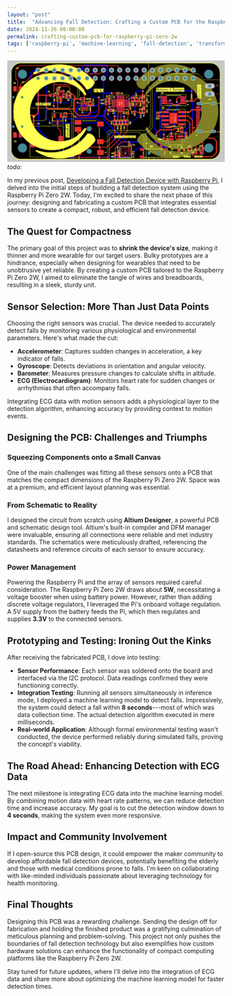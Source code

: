 ```yaml
---
layout: "post"
title:  "Advancing Fall Detection: Crafting a Custom PCB for the Raspberry Pi Zero 2W"
date: 2024-11-26 00:00:00
permalink: crafting-custom-pcb-for-raspberry-pi-zero-2w
tags: ['raspberry-pi', 'machine-learning', 'fall-detection', 'transformers', 'elderly-care']
---
```


<!-- 
Audio version
<div style="max-width: 100%;">
  <audio controls style="width: 100%;">
    <source src="https://ivanursul.com/assets/audio/fall-detection-podcast.wav" type="audio/wav">
    Your browser does not support the audio element.
  </audio>
  <p style="font-size: 0.8em; color: #666; text-align: center;">
    ** Dive into an AI-generated podcast where two virtual hosts discuss the key findings and implications of the featured article and its groundbreaking research."
  </p>
</div> -->

![](assets/images/pcb.png?style=centerme)
*todo:*


In my previous post, [Developing a Fall Detection Device with Raspberry Pi](https://ivanursul.com/developing-fall-detection-device-raspberry-pi), I delved into the initial steps of building a fall detection system using the Raspberry Pi Zero 2W. Today, I'm excited to share the next phase of this journey: designing and fabricating a custom PCB that integrates essential sensors to create a compact, robust, and efficient fall detection device.

## The Quest for Compactness


The primary goal of this project was to **shrink the device's size**, making it thinner and more wearable for our target users. Bulky prototypes are a hindrance, especially when designing for wearables that need to be unobtrusive yet reliable. By creating a custom PCB tailored to the Raspberry Pi Zero 2W, I aimed to eliminate the tangle of wires and breadboards, resulting in a sleek, sturdy unit.

## Sensor Selection: More Than Just Data Points


Choosing the right sensors was crucial. The device needed to accurately detect falls by monitoring various physiological and environmental parameters. Here's what made the cut:

-   **Accelerometer**: Captures sudden changes in acceleration, a key indicator of falls.
-   **Gyroscope**: Detects deviations in orientation and angular velocity.
-   **Barometer**: Measures pressure changes to calculate shifts in altitude.
-   **ECG (Electrocardiogram)**: Monitors heart rate for sudden changes or arrhythmias that often accompany falls.

Integrating ECG data with motion sensors adds a physiological layer to the detection algorithm, enhancing accuracy by providing context to motion events.

## Designing the PCB: Challenges and Triumphs

### Squeezing Components onto a Small Canvas

One of the main challenges was fitting all these sensors onto a PCB that matches the compact dimensions of the Raspberry Pi Zero 2W. Space was at a premium, and efficient layout planning was essential.

### From Schematic to Reality

I designed the circuit from scratch using **Altium Designer**, a powerful PCB and schematic design tool. Altium's built-in compiler and DFM manager were invaluable, ensuring all connections were reliable and met industry standards. The schematics were meticulously drafted, referencing the datasheets and reference circuits of each sensor to ensure accuracy.

### Power Management

Powering the Raspberry Pi and the array of sensors required careful consideration. The Raspberry Pi Zero 2W draws about **5W**, necessitating a voltage booster when using battery power. However, rather than adding discrete voltage regulators, I leveraged the Pi's onboard voltage regulation. A 5V supply from the battery feeds the Pi, which then regulates and supplies **3.3V** to the connected sensors.

## Prototyping and Testing: Ironing Out the Kinks


After receiving the fabricated PCB, I dove into testing:

-   **Sensor Performance**: Each sensor was soldered onto the board and interfaced via the I2C protocol. Data readings confirmed they were functioning correctly.
-   **Integration Testing**: Running all sensors simultaneously in inference mode, I deployed a machine learning model to detect falls. Impressively, the system could detect a fall within **8 seconds**---most of which was data collection time. The actual detection algorithm executed in mere milliseconds.
-   **Real-world Application**: Although formal environmental testing wasn't conducted, the device performed reliably during simulated falls, proving the concept's viability.

## The Road Ahead: Enhancing Detection with ECG Data


The next milestone is integrating ECG data into the machine learning model. By combining motion data with heart rate patterns, we can reduce detection time and increase accuracy. My goal is to cut the detection window down to **4 seconds**, making the system even more responsive.

## Impact and Community Involvement


If I open-source this PCB design, it could empower the maker community to develop affordable fall detection devices, potentially benefiting the elderly and those with medical conditions prone to falls. I'm keen on collaborating with like-minded individuals passionate about leveraging technology for health monitoring.

## Final Thoughts


Designing this PCB was a rewarding challenge. Sending the design off for fabrication and holding the finished product was a gratifying culmination of meticulous planning and problem-solving. This project not only pushes the boundaries of fall detection technology but also exemplifies how custom hardware solutions can enhance the functionality of compact computing platforms like the Raspberry Pi Zero 2W.

Stay tuned for future updates, where I'll delve into the integration of ECG data and share more about optimizing the machine learning model for faster detection times.